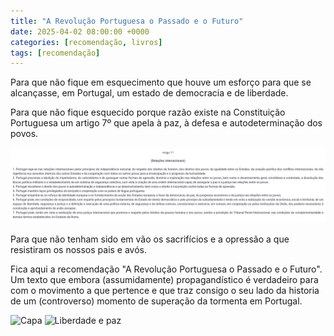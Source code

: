 ```yaml
---
title: "A Revolução Portuguesa o Passado e o Futuro"
date: 2025-04-02 08:00:00 +0000
categories: [recomendação, livros]
tags: [recomendação]
---
```


Para que não fique em esquecimento que houve um esforço para que se alcançasse, em Portugal, um estado de democracia e de liberdade.

Para que não fique esquecido porque razão existe na Constituição Portuguesa um artigo 7º que apela à paz, à defesa e autodeterminação dos povos.

![Artigo 7](/assets/images/consti_artigo-7.png)

Para que não tenham sido em vão os sacrifícios e a opressão a que resistiram os nossos pais e avós.

Fica aqui a recomendação "A Revolução Portuguesa o Passado e o Futuro". Um texto que embora (assumidamente) propagandístico é verdadeiro para com o movimento a que pertence e que traz consigo o seu lado da historia de um (controverso) momento de superação da tormenta em Portugal.


![Capa](/assets/images/a-revolucao-pt-capa.jpg)
![Liberdade e paz](/assets/images/pela-paz-a-revolucao-pt.jpg)


